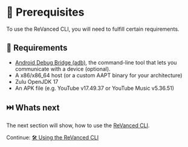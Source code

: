 # 💼 Prerequisites

To use the ReVanced CLI, you will need to fulfill certain requirements.

## 🤝 Requirements

- [Android Debug Bridge (adb)](https://developer.android.com/studio/command-line/adb), the command-line tool that lets
  you communicate with a device (optional).
- A x86/x86_64 host (or a custom AAPT binary for your architecture)
- Zulu OpenJDK 17
- An APK file (e.g. YouTube v17.49.37 or YouTube Music v5.36.51)

## ⏭️ Whats next

The next section will show, how to use the [ReVanced CLI](https://github.com/revanced/revanced-cli).

Continue: [🛠️ Using the ReVanced CLI](1_usage.md)
